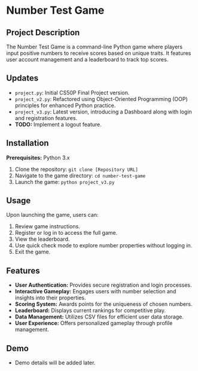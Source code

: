 # Number Test Game

## Project Description
The Number Test Game is a command-line Python game where players input positive numbers to receive scores based on unique traits. It features user account management and a leaderboard to track top scores.

## Updates
- `project.py`: Initial CS50P Final Project version.
- `project_v2.py`: Refactored using Object-Oriented Programming (OOP) principles for enhanced Python practice.
- `project_v3.py`: Latest version, introducing a Dashboard along with login and registration features.
- **TODO:** Implement a logout feature.

## Installation
**Prerequisites:** Python 3.x
1. Clone the repository: `git clone [Repository URL]`
2. Navigate to the game directory: `cd number-test-game`
3. Launch the game: `python project_v3.py`

## Usage
Upon launching the game, users can:
1. Review game instructions.
2. Register or log in to access the full game.
3. View the leaderboard.
4. Use quick check mode to explore number properties without logging in.
5. Exit the game.

## Features
- **User Authentication:** Provides secure registration and login processes.
- **Interactive Gameplay:** Engages users with number selection and insights into their properties.
- **Scoring System:** Awards points for the uniqueness of chosen numbers.
- **Leaderboard:** Displays current rankings for competitive play.
- **Data Management:** Utilizes CSV files for efficient user data storage.
- **User Experience:** Offers personalized gameplay through profile management.

## Demo
- Demo details will be added later.
